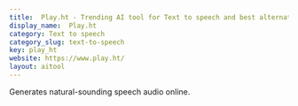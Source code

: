 ```yaml
---
title:  Play.ht - Trending AI tool for Text to speech and best alternatives
display_name:  Play.ht
category: Text to speech
category_slug: text-to-speech
key: play_ht
website: https://www.play.ht/
layout: aitool
---
```


Generates natural-sounding speech audio online.

